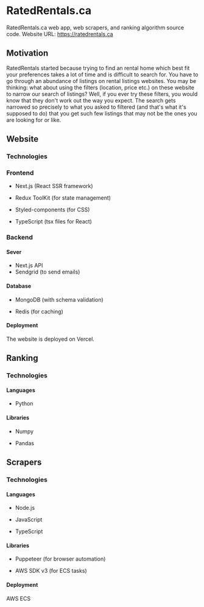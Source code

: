 
# RatedRentals.ca

RatedRentals.ca web app, web scrapers, and ranking algorithm source code.
Website URL: https://ratedrentals.ca

## Motivation

RatedRentals started because trying to find an rental home which best fit your preferences takes a lot of time and is difficult to search for. You have to go through an abundance of listings on rental listings websites. You may be thinking: what about using the filters (location, price etc.) on these website to narrow our search of listings? Well, if you ever try these filters, you would know that they don't work out the way you expect. The search gets narrowed so precisely to what you asked to filtered (and that's what it's supposed to do) that you get such few listings that may not be the ones you are looking for or like.

## Website

### Technologies

### Frontend

  

- Next.js (React SSR framework)

- Redux ToolKit (for state management)

- Styled-components (for CSS)

- TypeScript (tsx files for React)

  

### Backend

  

#### Sever

  

- Next.js API
- Sendgrid (to send emails)

#### Database

  

- MongoDB (with schema validation)

- Redis (for caching)


#### Deployment

The website is deployed on Vercel.

## Ranking

### Technologies

#### Languages

- Python

  

#### Libraries

- Numpy

- Pandas

  

## Scrapers

### Technologies

#### Languages

  

- Node.js

- JavaScript

- TypeScript

  

#### Libraries

- Puppeteer (for browser automation)

- AWS SDK v3 (for ECS tasks)
  
 #### Deployment
AWS ECS
